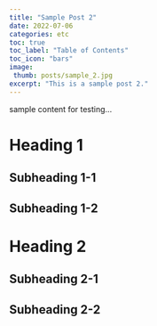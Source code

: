 ```yaml
---
title: "Sample Post 2"
date: 2022-07-06
categories: etc
toc: true
toc_label: "Table of Contents"
toc_icon: "bars"
image: 
 thumb: posts/sample_2.jpg
excerpt: "This is a sample post 2."
---
```


sample content for testing...

# Heading 1
## Subheading 1-1
## Subheading 1-2

# Heading 2
## Subheading 2-1
## Subheading 2-2